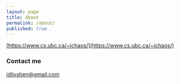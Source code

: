```yaml
---
layout: page
title: About
permalink: /about/
published: true
---
```

[https://www.cs.ubc.ca/~ichaos/](https://www.cs.ubc.ca/~ichaos/)

### Contact me

jdilyshen@gmail.com

